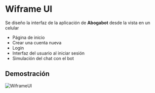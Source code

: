 # Wiframe UI

Se diseño la interfaz de la aplicación de **Abogabot** desde la vista en un celular

* Página de inicio
* Crear una cuenta nueva
* Login
* Interfaz del usuario al iniciar sesión
* Simulación del chat con el bot

## Demostración

![WiframeUI](https://user-images.githubusercontent.com/49127715/156916033-fbbb3caf-113a-48a0-97f9-1d48eecab32f.gif)

